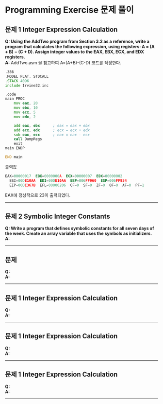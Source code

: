 # Programming Exercise 문제 풀이

## 문제 1 Integer Expression Calculation  
**Q: Using the AddTwo program from Section 3.2 as a reference, write a program that calculates the following expression, using registers: A = (A + B) − (C + D). Assign integer values to the EAX, EBX, ECX, and EDX registers.**    
**A:** AddTwo.asm 을 참고하여 A=(A+B)-(C-D) 코드를 작성한다.  
```asm
.386
.MODEL FLAT, STDCALL
.STACK 4096
include Irvine32.inc

.code
main PROC
	mov eax, 20
	mov ebx, 10
	mov ecx, 5
	mov edx, 2

	add eax, ebx      ; eax = eax + ebx
	add ecx, edx      ; ecx = ecx + edx
	sub eax, ecx      ; eax = eax - ecx
	call DumpRegs
	exit
main ENDP

END main
```
출력값  
```asm
EAX=00000017  EBX=0000000A  ECX=00000007  EDX=00000002
  ESI=00DE10AA  EDI=00DE10AA  EBP=006FF960  ESP=006FF954
  EIP=00DE367B  EFL=00000206  CF=0  SF=0  ZF=0  OF=0  AF=0  PF=1
```
EAX에 정상적으로 23이 출력되었다.  

---
## 문제 2 Symbolic Integer Constants    
**Q: Write a program that defines symbolic constants for all seven days of the week. Create an array variable that uses the symbols as initializers.**  
**A:**

---
## 문제  
**Q:**  
**A:**

---
## 문제 1 Integer Expression Calculation  
**Q:**  
**A:**

---
## 문제 1 Integer Expression Calculation  
**Q:**  
**A:**

---
## 문제 1 Integer Expression Calculation  
**Q:**  
**A:**

---

